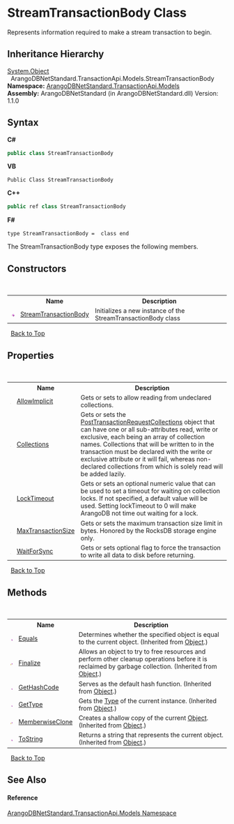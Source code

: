 # StreamTransactionBody Class
 

Represents information required to make a stream transaction to begin.


## Inheritance Hierarchy
<a href="https://docs.microsoft.com/dotnet/api/system.object" target="_blank" rel="noopener noreferrer">System.Object</a><br />&nbsp;&nbsp;ArangoDBNetStandard.TransactionApi.Models.StreamTransactionBody<br />
**Namespace:**&nbsp;<a href="11a5cf74-6bc1-28c9-ea61-87f0e62011a0">ArangoDBNetStandard.TransactionApi.Models</a><br />**Assembly:**&nbsp;ArangoDBNetStandard (in ArangoDBNetStandard.dll) Version: 1.1.0

## Syntax

**C#**<br />
``` C#
public class StreamTransactionBody
```

**VB**<br />
``` VB
Public Class StreamTransactionBody
```

**C++**<br />
``` C++
public ref class StreamTransactionBody
```

**F#**<br />
``` F#
type StreamTransactionBody =  class end
```

The StreamTransactionBody type exposes the following members.


## Constructors
&nbsp;<table><tr><th></th><th>Name</th><th>Description</th></tr><tr><td>![Public method](media/pubmethod.gif "Public method")</td><td><a href="e743ea29-6cb0-0083-2c58-2c3ec4bb0309">StreamTransactionBody</a></td><td>
Initializes a new instance of the StreamTransactionBody class</td></tr></table>&nbsp;
<a href="#streamtransactionbody-class">Back to Top</a>

## Properties
&nbsp;<table><tr><th></th><th>Name</th><th>Description</th></tr><tr><td>![Public property](media/pubproperty.gif "Public property")</td><td><a href="be99000d-106d-7b4b-04b5-5b0ef457233a">AllowImplicit</a></td><td>
Gets or sets to allow reading from undeclared collections.</td></tr><tr><td>![Public property](media/pubproperty.gif "Public property")</td><td><a href="329e1693-0418-59a7-9295-7f4a5cbbec78">Collections</a></td><td>
Gets or sets the <a href="570e1848-98b4-e9d0-a07b-6071c9ea5256">PostTransactionRequestCollections</a> object that can have one or all sub-attributes read, write or exclusive, each being an array of collection names. Collections that will be written to in the transaction must be declared with the write or exclusive attribute or it will fail, whereas non-declared collections from which is solely read will be added lazily.</td></tr><tr><td>![Public property](media/pubproperty.gif "Public property")</td><td><a href="fde25bdf-c21f-13fc-b7fd-da735316f486">LockTimeout</a></td><td>
Gets or sets an optional numeric value that can be used to set a timeout for waiting on collection locks. If not specified, a default value will be used. Setting lockTimeout to 0 will make ArangoDB not time out waiting for a lock.</td></tr><tr><td>![Public property](media/pubproperty.gif "Public property")</td><td><a href="62d275d5-72bd-b10a-8df4-16b65abde7f8">MaxTransactionSize</a></td><td>
Gets or sets the maximum transaction size limit in bytes. Honored by the RocksDB storage engine only.</td></tr><tr><td>![Public property](media/pubproperty.gif "Public property")</td><td><a href="66285dc9-4595-3ed1-7912-88961761b87c">WaitForSync</a></td><td>
Gets or sets optional flag to force the transaction to write all data to disk before returning.</td></tr></table>&nbsp;
<a href="#streamtransactionbody-class">Back to Top</a>

## Methods
&nbsp;<table><tr><th></th><th>Name</th><th>Description</th></tr><tr><td>![Public method](media/pubmethod.gif "Public method")</td><td><a href="https://docs.microsoft.com/dotnet/api/system.object.equals#system-object-equals(system-object)" target="_blank" rel="noopener noreferrer">Equals</a></td><td>
Determines whether the specified object is equal to the current object.
 (Inherited from <a href="https://docs.microsoft.com/dotnet/api/system.object" target="_blank" rel="noopener noreferrer">Object</a>.)</td></tr><tr><td>![Protected method](media/protmethod.gif "Protected method")</td><td><a href="https://docs.microsoft.com/dotnet/api/system.object.finalize#system-object-finalize" target="_blank" rel="noopener noreferrer">Finalize</a></td><td>
Allows an object to try to free resources and perform other cleanup operations before it is reclaimed by garbage collection.
 (Inherited from <a href="https://docs.microsoft.com/dotnet/api/system.object" target="_blank" rel="noopener noreferrer">Object</a>.)</td></tr><tr><td>![Public method](media/pubmethod.gif "Public method")</td><td><a href="https://docs.microsoft.com/dotnet/api/system.object.gethashcode#system-object-gethashcode" target="_blank" rel="noopener noreferrer">GetHashCode</a></td><td>
Serves as the default hash function.
 (Inherited from <a href="https://docs.microsoft.com/dotnet/api/system.object" target="_blank" rel="noopener noreferrer">Object</a>.)</td></tr><tr><td>![Public method](media/pubmethod.gif "Public method")</td><td><a href="https://docs.microsoft.com/dotnet/api/system.object.gettype#system-object-gettype" target="_blank" rel="noopener noreferrer">GetType</a></td><td>
Gets the <a href="https://docs.microsoft.com/dotnet/api/system.type" target="_blank" rel="noopener noreferrer">Type</a> of the current instance.
 (Inherited from <a href="https://docs.microsoft.com/dotnet/api/system.object" target="_blank" rel="noopener noreferrer">Object</a>.)</td></tr><tr><td>![Protected method](media/protmethod.gif "Protected method")</td><td><a href="https://docs.microsoft.com/dotnet/api/system.object.memberwiseclone#system-object-memberwiseclone" target="_blank" rel="noopener noreferrer">MemberwiseClone</a></td><td>
Creates a shallow copy of the current <a href="https://docs.microsoft.com/dotnet/api/system.object" target="_blank" rel="noopener noreferrer">Object</a>.
 (Inherited from <a href="https://docs.microsoft.com/dotnet/api/system.object" target="_blank" rel="noopener noreferrer">Object</a>.)</td></tr><tr><td>![Public method](media/pubmethod.gif "Public method")</td><td><a href="https://docs.microsoft.com/dotnet/api/system.object.tostring#system-object-tostring" target="_blank" rel="noopener noreferrer">ToString</a></td><td>
Returns a string that represents the current object.
 (Inherited from <a href="https://docs.microsoft.com/dotnet/api/system.object" target="_blank" rel="noopener noreferrer">Object</a>.)</td></tr></table>&nbsp;
<a href="#streamtransactionbody-class">Back to Top</a>

## See Also


#### Reference
<a href="11a5cf74-6bc1-28c9-ea61-87f0e62011a0">ArangoDBNetStandard.TransactionApi.Models Namespace</a><br />
